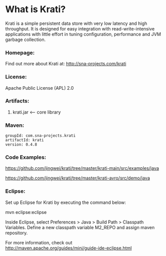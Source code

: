 What is Krati?
=======================

Krati is a simple persistent data store with very low latency and high throughput. It is designed for easy integration with read-write-intensive applications with little effort in tuning configuration, performance and JVM garbage collection.

### Homepage:

Find out more about Krati at: http://sna-projects.com/krati

### License:

Apache Public License (APL) 2.0

### Artifacts:

1. krati.jar <-- core library

### Maven:

    groupId: com.sna-projects.krati
    artifactId: krati
    version: 0.4.8

### Code Examples:

https://github.com/jingwei/krati/tree/master/krati-main/src/examples/java

https://github.com/jingwei/krati/tree/master/krati-avro/src/demo/java

### Eclipse:

Set up Eclipse for Krati by executing the command below:

mvn eclipse:eclipse

Inside Eclipse, select Preferences > Java > Build Path > Classpath Variables. Define a new classpath variable M2_REPO and assign maven repository.

For more information, check out http://maven.apache.org/guides/mini/guide-ide-eclipse.html

